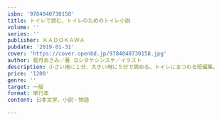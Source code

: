 ```yaml
---
isbn: '9784040730158'
title: トイレで読む、トイレのためのトイレ小説
volume: ''
series: ''
publisher: ＫＡＤＯＫＡＷＡ
pubdate: '2019-01-31'
cover: 'https://cover.openbd.jp/9784040730158.jpg'
author: 雹月あさみ／著 ヨシタケシンスケ／イラスト
description: 小さい用に１分、大きい用に５分で読める。トイレにまつわる短編集。
price: '1200'
genre: ''
target: 一般
format: 単行本
content: 日本文学、小説・物語

---
```

